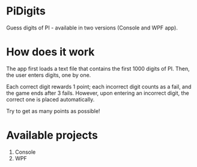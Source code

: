 # PiDigits
Guess digits of PI - available in two versions (Console and WPF app).

# How does it work
The app first loads a text file that contains the first 1000 digits of PI. Then, the user enters digits, one by one.

Each correct digit rewards 1 point; each incorrect digit counts as a fail, and the game ends after 3 fails. However, upon entering an incorrect digit, the correct one is placed automatically.

Try to get as many points as possible!

# Available projects
1. Console
2. WPF
